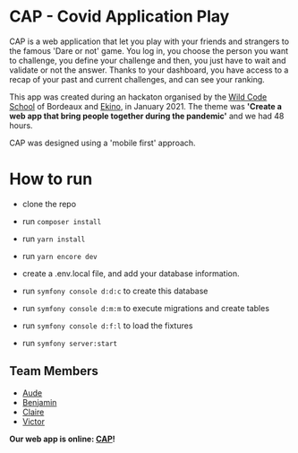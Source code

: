 # CAP - Covid Application Play


CAP is a web application that let you play with your friends and strangers to the famous 'Dare or not' game.
You log in, you choose the person you want to challenge, you define your challenge and then, you just have to wait and validate or not the answer. 
Thanks to your dashboard, you have access to a recap of your past and current challenges, and can see your ranking.

This app was created during an hackaton organised by the [Wild Code School](https://www.wildcodeschool.com/) of Bordeaux and [Ekino](https://www.ekino.com/), in January 2021.
The theme was **'Create a web app that bring people together during the pandemic'** and we had 48 hours.

CAP was designed using a 'mobile first' approach.


# How to run
- clone the repo
- run ```composer install```
- run ```yarn install```
- run ```yarn encore dev```

- create a .env.local file, and add your database information.
- run ```symfony console d:d:c``` to create this database
- run ```symfony console d:m:m``` to execute migrations and create tables
- run ```symfony console d:f:l``` to load the fixtures

- run ```symfony server:start```


## Team Members
- [Aude](https://github.com/AudePl)
- [Benjamin](hhttps://github.com/FromBenj)
- [Claire](https://github.com/Claire812)
- [Victor](https://github.com/victorcdrdm)


**Our web app is online: [CAP](http://capoupascap.ovh/)!**
